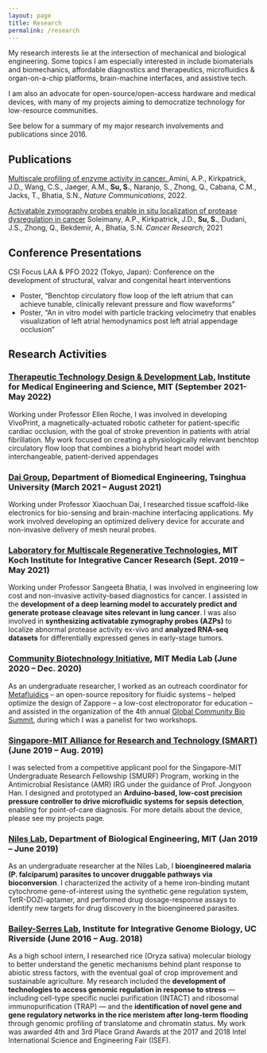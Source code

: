 ```yaml
---
layout: page
title: Research
permalink: /research
---
```


My research interests lie at the intersection of mechanical and biological engineering. Some topics I am especially interested in include biomaterials and biomechanics, affordable diagnostics and therapeutics, microfluidics & organ-on-a-chip platforms, brain-machine interfaces, and assistive tech.

I am also an advocate for open-source/open-access hardware and medical devices, with many of my projects aiming to democratize technology for low-resource communities.

See below for a summary of my major research involvements and publications since 2016.

<h2><strong>Publications</strong></h2>
<p><a href="https://www.nature.com/articles/s41467-022-32988-5">Multiscale profiling of enzyme activity in cancer. </a>
Amini, A.P., Kirkpatrick, J.D., Wang, C.S., Jaeger, A.M., <strong>Su, S.</strong>, Naranjo, S., Zhong, Q., Cabana, C.M., Jacks, T., Bhatia, S.N., <em>Nature Communications</em>, 2022.</p>
<p><a href="https://cancerres.aacrjournals.org/content/81/1/213">Activatable zymography probes enable in situ localization of protease dysregulation in cancer</a>
Soleimany, A.P., Kirkpatrick, J.D., <strong>Su, S.</strong>, Dudani, J.S., Zhong, Q., Bekdemir, A., Bhatia, S.N.
<em>Cancer Research</em>, 2021</p>

## Conference Presentations

<p>CSI Focus LAA &amp; PFO 2022 (Tokyo, Japan): Conference on the development of structural, valvar and congenital heart interventions</p>
<ul>
<li>Poster, “Benchtop circulatory flow loop of the left atrium that can achieve tunable, clinically relevant pressure and flow waveforms”</li>
<li>Poster, “An in vitro model with particle tracking velocimetry that enables visualization of left atrial hemodynamics post left atrial appendage occlusion”</li>
</ul>


## Research Activities

<h3><a href="https://ttdd.mit.edu/">Therapeutic Technology Design &amp; Development Lab</a>, Institute for Medical Engineering and Science, MIT (September 2021-May 2022)</h3>
<p>Working under Professor Ellen Roche, I was involved in developing VivoPrint, a magnetically-actuated robotic catheter for patient-specific cardiac occlusion, with the goal of stroke prevention in patients with atrial fibrillation. My work focused on creating a physiologically relevant benchtop circulatory flow loop that combines a biohybrid heart model with interchangeable, patient-derived appendages</p>
<h3><a href="https://daigroup.org/">Dai Group</a>, Department of Biomedical Engineering, Tsinghua University (March 2021 – August 2021)</h3>
<p>Working under Professor Xiaochuan Dai, I researched tissue scaffold-like electronics for bio-sensing and brain-machine interfacing applications. My work involved developing an optimized delivery device for accurate and non-invasive delivery of mesh neural probes.</p>
<h3><a href="https://lmrt.mit.edu/">Laboratory for Multiscale Regenerative Technologies</a>, MIT Koch Institute for Integrative Cancer Research (Sept. 2019 – May 2021)</h3>
<p>Working under Professor Sangeeta Bhatia, I was involved in engineering low cost and non-invasive activity-based diagnostics for cancer. I assisted in the <strong>development of a deep learning model to accurately predict and generate protease cleavage sites relevant in lung cancer</strong>. I was also involved in <strong>synthesizing activatable zymography probes (AZPs)</strong> to localize abnormal protease activity ex-vivo and <strong>analyzed RNA-seq datasets</strong> for differentially expressed genes in early-stage tumors.</p>
<h3><a href="https://www.media.mit.edu/groups/community-bio/overview/">Community Biotechnology Initiative</a>, MIT Media Lab (June 2020 – Dec. 2020)</h3>
<p>As an undergraduate researcher, I worked as an outreach coordinator for <a href="https://metafluidics.org/">Metafluidics</a> – an open-source repository for fluidic systems – helped optimize the design of Zappore – a low-cost electroporator for education – and assisted in the organization of the 4th annual <a href="https://www.biosummit.org/">Global Community Bio Summit</a>, during which I was a panelist for two workshops.</p>
<h3><a href="https://smart.mit.edu/">Singapore-MIT Alliance for Research and Technology (SMART)</a> (June 2019 – Aug. 2019)</h3>
<p>I was selected from a competitive applicant pool for the Singapore-MIT Undergraduate Research Fellowship (SMURF) Program, working in the Antimicrobial Resistance (AMR) IRG under the guidance of Prof. Jongyoon Han. I designed and prototyped an <strong>Arduino-based, low-cost precision pressure controller to drive microfluidic systems for sepsis detection</strong>, enabling for point-of-care diagnosis. For more details about the device, please see my projects page.</p>
<h3><a href="http://web.mit.edu/nileslab/">Niles Lab</a>, Department of Biological Engineering, MIT (Jan 2019 – June 2019)</h3>
<p>As an undergraduate researcher at the Niles Lab, I <strong>bioengineered malaria (P. falciparum) parasites to uncover druggable pathways via bioconversion</strong>. I characterized the activity of a heme iron-binding mutant cytochrome gene-of-interest using the synthetic gene regulation system, TetR-DOZI-aptamer, and performed drug dosage-response assays to identify new targets for drug discovery in the bioengineered parasites.</p>
<h3><a href="https://www.baileyserreslab.org/">Bailey-Serres Lab</a>, Institute for Integrative Genome Biology, UC Riverside (June 2016 – Aug. 2018)</h3>
<p>As a high school intern, I researched rice (Oryza sativa) molecular biology to better understand the genetic mechanisms behind plant response to abiotic stress factors, with the eventual goal of crop improvement and sustainable agriculture. My research included the <strong>development of technologies to access genomic regulation in response to stress</strong> — including cell-type specific nuclei purification (INTACT) and ribosomal immunopurification (TRAP) — and the <strong>identification of novel gene and gene regulatory networks in the rice meristem after long-term flooding</strong> through genomic profiling of translatome and chromatin status. My work was awarded 4th and 3rd Place Grand Awards at the 2017 and 2018 Intel International Science and Engineering Fair (ISEF).</p>
